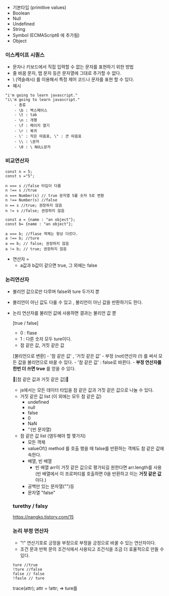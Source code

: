 - 기본타입 (primitive values)
- Boolean
- Null
- Undefined
- String
- Symbol (ECMAScript6 에 추가됨)
- Object


### 이스케이프 시퀀스
- 문자나 키보드에서 직접 입력할 수 없는 문자를 표현하기 위한 방법
- 줄 바꿈 문자, 탭 문자 등은 문자열에 그대로 추가할 수 없다.
- \ (역슬래시) 를 이용해서 특정 제어 코드나 문자를 표현 할 수 있다.
- 예시
```
"i'm going to learn javascript."
"i\'m going to learn javascript."
    - 종류
    - \b : 백스페이스
    - \t : tab
    - \n : 개행
    - \f : 페이지 열기
    - \r : 복귀
    - \' : 작은 따옴표, \" : 큰 따옴표
    - \\ : \문자
    - \0 : \ NULL문자
```

### 비교연산자

```
const n = 5;
const s ="5";

n === s //false 타입이 다름
n !== s //true
n === Number(s) // true 문자열 5를 숫자 5로 변환
n !== Number(s) //false
n == s //true; 권장하지 않음
n != s //false; 권장하지 않음
```

```
const a = {name : "an object"};
const b= {name : "an object"};

a === b; //flase 객체는 항상 다르다.
a !== b; //ture
a == b; // false; 권장하지 않음 
a != b; // true; 권장하지 않음
```
- 연산자 =
    - a값과 b값이 같으면 true, 그 외에는 false

### 논리연산자
- 불리언 값으로만 다루며 false와 ture 두가지 뿐
- 불리언이 아닌 값도 다룰 수 있고 , 불리언이 아닌 값을 반환하기도 한다.
- 논리 연산자를 불리언 값에 사용하면 결과는 불리언 값 뿐 

    [true / false]
    - 0 : flase
    - 1 : 다른 숫자 모두 ture이다. 
    - 참 같은 값, 거짓 같은 값

    [불리언으로 변환]
        - '참 같은 값' , '거짓 같은 값'
        - 부정 (not)연산자 (!) 를 써서 모든 값을 불리언으로 바꿀 수 있다.
        - '참 같은 값' : false로 바뀐다.
        - __부정 연산자를 한번 더 쓰면 true__ 를 얻을 수 있다.

    :star2:[참 같은 값과 거짓 같은 값]:star2:
    - js에서는 모든 데이터 타입을 참 같은 값과 거짓 같은 값으로 나눌 수 있다.
    - 거짓 같은 값 list (이 외에는 모두 참 같은 값)
        - undefined
        - null 
        - false
        - 0
        - NaN
        - ''{빈 문자열)
    - 참 같은 값 list (염두해야 할 몇가지)
        - 모든 객체
        - valueOf() method 를 호출 했을 때 false를 반환하는 객체도 참 같은 값에 속한다.
        - 배열, 빈 배열 
            - 빈 배열 arr이 거짓 같은 값으로 평가되길 원한다면 arr.length를 사용 <br>
            (빈 배열에서 이 프로퍼티를 호출하면 0을 반환하고 이는 __거짓 같은 값__ 이다.)
        - 공백만 있는 문자열("")등
        - 문자열 "false"
    
    
   ### turethy / falsy
   https://nangko.tistory.com/15
   
   
   ### 논리 부정 연산자
   - "!" 연산기호로 긍정을 부정으로 부정을 긍정으로 바꿀 수 있는 연산자이다.
   - 조건 문과 반복 문의 조건식에서 사용되고 조건식을 조금 더 효율적으로 만들 수 있다.
   
   ```
   ture //true
   !ture //false
   false // false
   !fasle // ture
   ```
   
   trace(attr);
   attr = !attr; => ture를 
   
   ```
